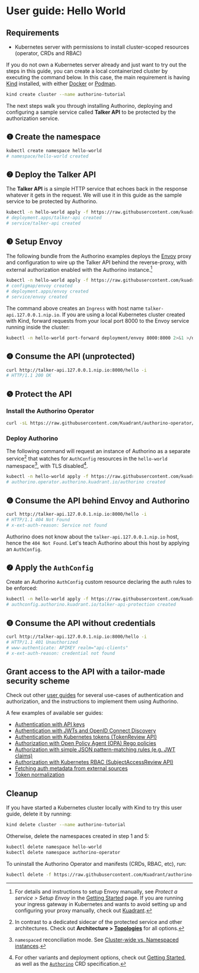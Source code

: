 # User guide: Hello World

## Requirements

- Kubernetes server with permissions to install cluster-scoped resources (operator, CRDs and RBAC)

If you do not own a Kubernetes server already and just want to try out the steps in this guide, you can create a local containerized cluster by executing the command below. In this case, the main requirement is having [Kind](https://kind.sigs.k8s.io) installed, with either [Docker](https://www.docker.com/) or [Podman](https://podman.io/).

```sh
kind create cluster --name authorino-tutorial
```

The next steps walk you through installing Authorino, deploying and configuring a sample service called **Talker API** to be protected by the authorization service.

## ❶ Create the namespace

```sh
kubectl create namespace hello-world
# namespace/hello-world created
```

## ❷ Deploy the Talker API

The **Talker API** is a simple HTTP service that echoes back in the response whatever it gets in the request. We will use it in this guide as the sample service to be protected by Authorino.

```sh
kubectl -n hello-world apply -f https://raw.githubusercontent.com/kuadrant/authorino-examples/main/talker-api/talker-api-deploy.yaml
# deployment.apps/talker-api created
# service/talker-api created
```

## ❸ Setup Envoy

The following bundle from the Authorino examples deploys the [Envoy](https://envoyproxy.io/) proxy and configuration to wire up the Talker API behind the reverse-proxy, with external authorization enabled with the Authorino instance.[^4]

[^4]: For details and instructions to setup Envoy manually, see _Protect a service > Setup Envoy_ in the [Getting Started](../getting-started.md#step-setup-envoy) page. If you are running your ingress gateway in Kubernetes and wants to avoid setting up and configuring your proxy manually, check out [Kuadrant](https://kuadrant.io).

```sh
kubectl -n hello-world apply -f https://raw.githubusercontent.com/kuadrant/authorino-examples/main/hello-world/envoy-deploy.yaml
# configmap/envoy created
# deployment.apps/envoy created
# service/envoy created
```

The command above creates an `Ingress` with host name `talker-api.127.0.0.1.nip.io`. If you are using a local Kubernetes cluster created with Kind, forward requests from your local port 8000 to the Envoy service running inside the cluster:

```sh
kubectl -n hello-world port-forward deployment/envoy 8000:8000 2>&1 >/dev/null &
```

## ❹ Consume the API (unprotected)

```sh
curl http://talker-api.127.0.0.1.nip.io:8000/hello -i
# HTTP/1.1 200 OK
```

## ❺ Protect the API

### Install the Authorino Operator

```sh
curl -sL https://raw.githubusercontent.com/Kuadrant/authorino-operator/main/utils/install.sh | bash -s
```

### Deploy Authorino

The following command will request an instance of Authorino as a separate service[^1] that watches for `AuthConfig` resources in the `hello-world` namespace[^2], with TLS disabled[^3].

```sh
kubectl -n hello-world apply -f https://raw.githubusercontent.com/kuadrant/authorino-examples/main/hello-world/authorino.yaml
# authorino.operator.authorino.kuadrant.io/authorino created
```

[^1]: In contrast to a dedicated sidecar of the protected service and other architectures. Check out __Architecture > [Topologies](../architecture.md#topologies)__ for all options.
[^2]: `namespaced` reconciliation mode. See [Cluster-wide vs. Namespaced instances](../architecture.md#cluster-wide-vs-namespaced-instances).
[^3]: For other variants and deployment options, check out [Getting Started](../getting-started.md#step-request-an-authorino-instance), as well as the [`Authorino`](https://github.com/kuadrant/authorino-operator#the-authorino-custom-resource-definition-crd) CRD specification.


## ❻ Consume the API behind Envoy and Authorino

```sh
curl http://talker-api.127.0.0.1.nip.io:8000/hello -i
# HTTP/1.1 404 Not Found
# x-ext-auth-reason: Service not found
```

Authorino does not know about the `talker-api.127.0.0.1.nip.io` host, hence the `404 Not Found`. Let's teach Authorino about this host by applying an `AuthConfig`.

## ❼ Apply the `AuthConfig`

Create an Authorino `AuthConfig` custom resource declaring the auth rules to be enforced:

```sh
kubectl -n hello-world apply -f https://raw.githubusercontent.com/kuadrant/authorino-examples/main/hello-world/authconfig.yaml
# authconfig.authorino.kuadrant.io/talker-api-protection created
```

## ❽ Consume the API without credentials

```sh
curl http://talker-api.127.0.0.1.nip.io:8000/hello -i
# HTTP/1.1 401 Unauthorized
# www-authenticate: APIKEY realm="api-clients"
# x-ext-auth-reason: credential not found
```

## Grant access to the API with a tailor-made security scheme

Check out other [user guides](../user-guides.md) for several use-cases of authentication and authorization, and the instructions to implement them using Authorino.

A few examples of available ser guides:

- [Authentication with API keys](api-key-authentication.md)
- [Authentication with JWTs and OpenID Connect Discovery](oidc-jwt-authentication.md)
- [Authentication with Kubernetes tokens (TokenReview API)](kubernetes-tokenreview.md)
- [Authorization with Open Policy Agent (OPA) Rego policies](opa-authorization.md)
- [Authorization with simple JSON pattern-matching rules (e.g. JWT claims)](json-pattern-matching-authorization.md)
- [Authorization with Kubernetes RBAC (SubjectAccessReview API)](kubernetes-subjectaccessreview.md)
- [Fetching auth metadata from external sources](external-metadata.md)
- [Token normalization](token-normalization.md)

## Cleanup

If you have started a Kubernetes cluster locally with Kind to try this user guide, delete it by running:

```sh
kind delete cluster --name authorino-tutorial
```

Otherwise, delete the namespaces created in step 1 and 5:

```sh
kubectl delete namespace hello-world
kubectl delete namespace authorino-operator
```

To uninstall the Authorino Operator and manifests (CRDs, RBAC, etc), run:

```sh
kubectl delete -f https://raw.githubusercontent.com/Kuadrant/authorino-operator/main/config/deploy/manifests.yaml
```
